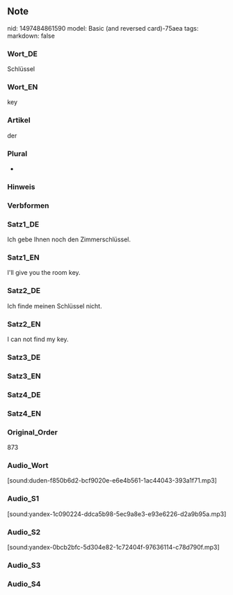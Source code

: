 ## Note
nid: 1497484861590
model: Basic (and reversed card)-75aea
tags: 
markdown: false

### Wort_DE
Schlüssel

### Wort_EN
key

### Artikel
der

### Plural
-

### Hinweis


### Verbformen


### Satz1_DE
Ich gebe Ihnen noch den Zimmerschlüssel.

### Satz1_EN
I'll give you the room key.

### Satz2_DE
Ich finde meinen Schlüssel nicht.

### Satz2_EN
I can not find my key.

### Satz3_DE


### Satz3_EN


### Satz4_DE


### Satz4_EN


### Original_Order
873

### Audio_Wort
[sound:duden-f850b6d2-bcf9020e-e6e4b561-1ac44043-393a1f71.mp3]

### Audio_S1
[sound:yandex-1c090224-ddca5b98-5ec9a8e3-e93e6226-d2a9b95a.mp3]

### Audio_S2
[sound:yandex-0bcb2bfc-5d304e82-1c72404f-97636114-c78d790f.mp3]

### Audio_S3


### Audio_S4

